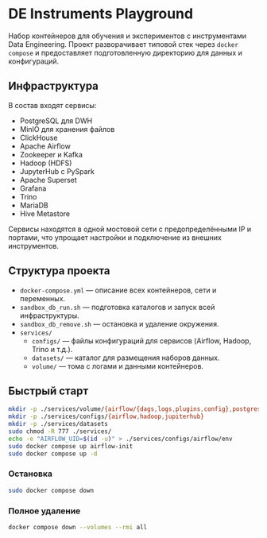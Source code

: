 # DE Instruments Playground

Набор контейнеров для обучения и экспериментов с инструментами Data Engineering. Проект разворачивает типовой стек через `docker compose` и предоставляет подготовленную директорию для данных и конфигураций.

## Инфраструктура
В состав входят сервисы:
- PostgreSQL для DWH
- MinIO для хранения файлов
- ClickHouse
- Apache Airflow
- Zookeeper и Kafka
- Hadoop (HDFS)
- JupyterHub c PySpark
- Apache Superset
- Grafana
- Trino
- MariaDB
- Hive Metastore

Сервисы находятся в одной мостовой сети с предопределёнными IP и портами, что упрощает настройки и подключение из внешних инструментов.

## Структура проекта
- `docker-compose.yml` — описание всех контейнеров, сети и переменных.
- `sandbox_db_run.sh` — подготовка каталогов и запуск всей инфраструктуры.
- `sandbox_db_remove.sh` — остановка и удаление окружения.
- `services/`
  - `configs/` — файлы конфигураций для сервисов (Airflow, Hadoop, Trino и т.д.).
  - `datasets/` — каталог для размещения наборов данных.
  - `volume/` — тома с логами и данными контейнеров.

## Быстрый старт
```bash
mkdir -p ./services/volume/{airflow/{dags,logs,plugins,config},postgres,minio}
mkdir -p ./services/configs/{airflow,hadoop,jupiterhub}
mkdir -p ./services/datasets
sudo chmod -R 777 ./services/
echo -e "AIRFLOW_UID=$(id -u)" > ./services/configs/airflow/env
sudo docker compose up airflow-init
sudo docker compose up -d
```

### Остановка
```bash
sudo docker compose down
```

### Полное удаление
```bash
docker compose down --volumes --rmi all
```
